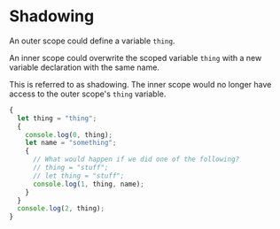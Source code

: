 # Shadowing

An outer scope could define a variable `thing`.

An inner scope could overwrite the scoped variable `thing` with a new variable declaration with the same name.

This is referred to as shadowing.  The inner scope would no longer have access to the outer scope's `thing` variable.

```js
{
  let thing = "thing";
  {
    console.log(0, thing);
    let name = "something";
    {
      // What would happen if we did one of the following?
      // thing = "stuff";
      // let thing = "stuff";
      console.log(1, thing, name);
    }
  }
  console.log(2, thing);
}
```

